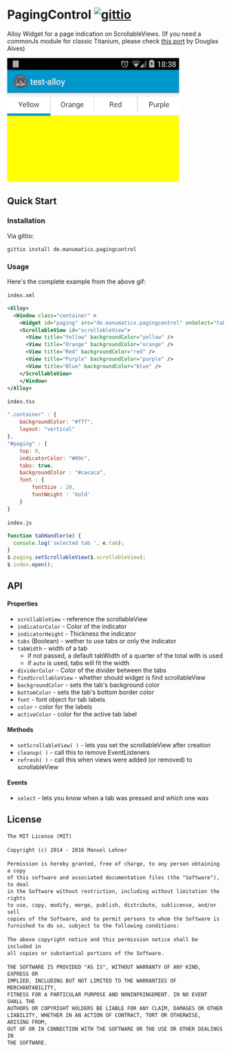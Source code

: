 # PagingControl [![gittio](http://img.shields.io/badge/gittio-0.4.5-00B4CC.svg)](http://gitt.io/component/de.manumaticx.pagingcontrol)

Alloy Widget for a page indication on ScrollableViews. (If you need a commonJs module for classic Titanium, please check [this port](https://github.com/deckameron/TiPagingControl) by Douglas Alves)

![](demo.gif)

## Quick Start

### Installation

Via gittio:
```
gittio install de.manumaticx.pagingcontrol
```

### Usage

Here's the complete example from the above gif:

`index.xml`
```xml
<Alloy>
  <Window class="container" >
    <Widget id="paging" src="de.manumaticx.pagingcontrol" onSelect="tabHandler" />
    <ScrollableView id="scrollableView">
      <View title="Yellow" backgroundColor="yellow" />
      <View title="Orange" backgroundColor="orange" />
      <View title="Red" backgroundColor="red" />
      <View title="Purple" backgroundColor="purple" />
      <View title="Blue" backgroundColor="blue" />
    </ScrollableView>
	</Window>
</Alloy>
```
`index.tss`
```javascript
".container" : {
	backgroundColor: "#fff",
	layout: "vertical"
},
"#paging" : {
	top: 0,
	indicatorColor: "#09c",
	tabs: true,
	backgroundColor : "#cacaca",
	font : {
	    fontSize : 20,
	    fontWeight : 'bold'
	}
}
```
`index.js`
```javascript
function tabHandler(e) {
  console.log('selected tab ', e.tab);
}
$.paging.setScrollableView($.scrollableView);
$.index.open();
```

## API

#### Properties

* `scrollableView` - reference the scrollableView
* `indicatorColor` - Color of the indicator
* `indicatorHeight` - Thickness the indicator
* `tabs` (Boolean) - wether to use tabs or only the indicator
* `tabWidth` - width of a tab
  * if not passed, a default tabWidth of a quarter of the total with is used
  * if `auto` is used, tabs will fit the width
* `dividerColor` - Color of the divider between the tabs
* `findScrollableView` - whether should widget is find scrollableView
* `backgroundColor` - sets the tab's background color
* `bottomColor` - sets the tab's bottom border color
* `font` - font object for tab labels
* `color` - color for the labels
* `activeColor` - color for the active tab label

#### Methods

* `setScrollableView( )` - lets you set the scrollableView after creation
* `cleanup( )` - call this to remove EventListeners
* `refresh( )` - call this when views were added (or removed) to scrollableView

#### Events

* `select` - lets you know when a tab was pressed and which one was

## License

    The MIT License (MIT)

    Copyright (c) 2014 - 2016 Manuel Lehner

    Permission is hereby granted, free of charge, to any person obtaining a copy
    of this software and associated documentation files (the "Software"), to deal
    in the Software without restriction, including without limitation the rights
    to use, copy, modify, merge, publish, distribute, sublicense, and/or sell
    copies of the Software, and to permit persons to whom the Software is
    furnished to do so, subject to the following conditions:

    The above copyright notice and this permission notice shall be included in
    all copies or substantial portions of the Software.

    THE SOFTWARE IS PROVIDED "AS IS", WITHOUT WARRANTY OF ANY KIND, EXPRESS OR
    IMPLIED, INCLUDING BUT NOT LIMITED TO THE WARRANTIES OF MERCHANTABILITY,
    FITNESS FOR A PARTICULAR PURPOSE AND NONINFRINGEMENT. IN NO EVENT SHALL THE
    AUTHORS OR COPYRIGHT HOLDERS BE LIABLE FOR ANY CLAIM, DAMAGES OR OTHER
    LIABILITY, WHETHER IN AN ACTION OF CONTRACT, TORT OR OTHERWISE, ARISING FROM,
    OUT OF OR IN CONNECTION WITH THE SOFTWARE OR THE USE OR OTHER DEALINGS IN
    THE SOFTWARE.
